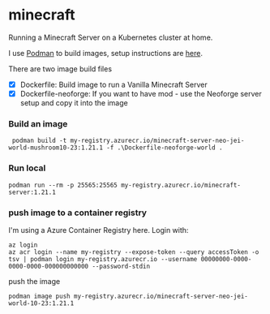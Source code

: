 # minecraft
Running a Minecraft Server on a Kubernetes cluster at home.

I use [Podman](https://podman.io/) to build images, setup instructions are [here](https://podman.io/docs/installation).

There are two image build files
- [x] Dockerfile: Build image to run a Vanilla Minecraft Server
- [x] Dockerfile-neoforge: If you want to have mod - use the Neoforge server setup and copy it into the image

### Build an image
```
 podman build -t my-registry.azurecr.io/minecraft-server-neo-jei-world-mushroom10-23:1.21.1 -f .\Dockerfile-neoforge-world .
 ```

### Run local
```
podman run --rm -p 25565:25565 my-registry.azurecr.io/minecraft-server:1.21.1
```

### push image to a container registry
I'm using a Azure Container Registry here. 
Login with:
```
az login
az acr login --name my-registry --expose-token --query accessToken -o tsv | podman login my-registry.azurecr.io --username 00000000-0000-0000-0000-000000000000 --password-stdin  
 ```
push the image
 ```
 podman image push my-registry.azurecr.io/minecraft-server-neo-jei-world-10-23:1.21.1
 ```